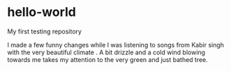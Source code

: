 # hello-world
My first testing repository

I made a few funny changes while I was listening to songs from Kabir singh with the very beautiful climate . A bit drizzle and a cold wind blowing towards me takes my attention to the very green and just bathed tree.
